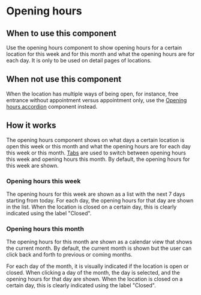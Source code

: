 # Opening hours

## When to use this component

Use the opening hours component to show opening hours for a certain location for this week and for this month and what the opening hours are for each day. It is only to be used on detail pages of locations.

## When not use this component

When the location has multiple ways of being open, for instance, free entrance without appointment versus appointment only, use the <a href="{{path './opening-hours-accordion.html'}}">Opening hours accordion</a> component instead.

## How it works

The opening hours component shows on what days a certain location is open this week or this month and what the opening hours are for each day this week or this month. <a href="{{path './tabs.html'}}">Tabs</a> are used to switch between opening hours this week and opening hours this month. By default, the opening hours for this week are shown.

### Opening hours this week

The opening hours for this week are shown as a list with the next 7 days starting from today. For each day, the opening hours for that day are shown in the list. When the location is closed on a certain day, this is clearly indicated using the label "Closed".

### Opening hours this month

The opening hours for this month are shown as a calendar view that shows the current month. By default, the current month is shown but the user can click back and forth to  previous or coming months.

For each day of the month, it is visually indicated if the location is open or closed. When clicking a day of the month, the day is selected, and the opening hours for that day are shown. When the location is closed on a certain day, this is clearly indicated using the label "Closed".